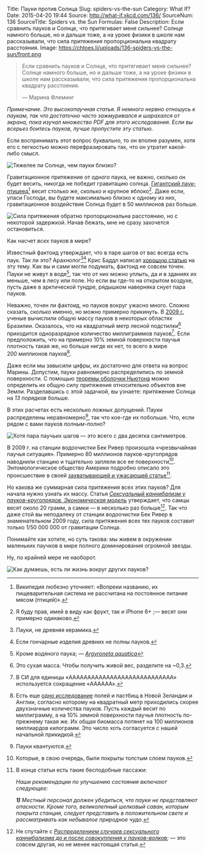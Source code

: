 Title: Пауки против Солнца
Slug: spiders-vs-the-sun
Category: What If?
Date: 2015-04-20 19:44
Source: http://what-if.xkcd.com/136/
SourceNum: 136
SourceTitle: Spiders vs. the Sun
Formulas: False
Description: Если сравнить пауков и Солнце, что притягивает меня сильнее? Солнце намного больше, но и дальше тоже, а на уроке физики в школе нам рассказывали, что сила притяжения пропорциональна квадрату расстояния. 
Image: https://chtoes.li/uploads/136-spiders-vs-the-sun/front.png

> Если сравнить пауков и Солнце, что притягивает меня сильнее? Солнце намного больше, но и дальше тоже, а на уроке физики в школе нам рассказывали, что сила притяжения пропорциональна квадрату расстояния. 
>
> — Марина Флеминг

*Примечание. Это высокопаучная статья. Я немного нервно отношусь к паукам, так что достаточно часто зажмуривался и шарахался от экрана, пока изучал множество PDF для этого исследования. Если вы всерьез боитесь пауков, лучше пропустите эту статью.*

Если воспринимать этот вопрос буквально, то он вполне разумен, хотя его с легкостью можно перефразировать так, что он утратит какой-либо смысл.

![](/uploads/136-spiders-vs-the-sun/question_ru.png "Тяжелее ли Солнце, чем пауки близко?")

Гравитационное притяжение от *одного* паука, не важно, сколько он будет весить, никогда не победит гравитацию солнца. [Гигантский паук-птицеед][1][^1] весит столько же, сколько и крупное яблоко[^2]. Даже если, упаси Господи, вы будете максимально близко к одному из них, гравитационное воздействие Солнца будет в 50 миллионов раз больше.

[^1]: Википедия любезно уточняет: «Вопреки названию, их пищеварительная система не рассчитана на постоянное питание мясом (птицей)».

[^2]: Я буду прав, имей в виду как фрукт, так и iPhone 6+ ;— весят они примерно одинаково.

![](/uploads/136-spiders-vs-the-sun/force_ru.png "Сила притяжения обратно пропорциональна расстоянию, но с некоторой задержкой. Начав бежать, мне не сразу захочется остановиться.")

Как насчет *всех* пауков в мире?

Известный фактоид утверждает, что в паре шагов от вас всегда есть паук. Так ли это? Арахнолог[^3]​[^4] Крис Баддл написал [хорошую статью][2] на эту тему. Как вы и сами могли подумать, фактоид не совсем точен. Пауки не живут в воде[^5], так что от них можно уплыть, да и в зданиях их меньше, чем в лесу или поле. Но если вы где-то на открытом воздухе, пусть даже в арктической тундре, рядышком наверняка снует пара пауков.

[^3]: Пауки, не древняя керамика.

[^4]: Если гончарные изделия древних не полны пауков.

[^5]: Кроме водяного паука; — *[Argyroneta aquatica][3]*

Неважно, точен ли фактоид, но пауков вокруг ужасно много. Сложно сказать, сколько именно, но можно примерно прикинуть. В [2009&nbsp;г.][4] ученые вычислили общую массу пауков в некоторых областях Бразилии. Оказалось, что на квадратный метр лесной подстилки[^7] приходится одноразрядное количество миллиграммов пауков[^6]. Если предположить, что на примерно 10% земной поверхности паучья плотность такая же, но больше нигде их нет, то всего в мире 200&nbsp;миллионов пауков[^8].

[^6]: В СИ для единицы «AAAAAAAAAAAAAAAAAAAAAAAAAAAA» используется сокращение «AAAAAA».

[^7]: Это сухая масса. Чтобы получить живой вес, разделите на ~0,3.

[^8]: Есть еще [одно исследование][5] полей и пастбищ в Новой Зеландии и Англии, согласно которому на квадратный метр приходились скорее двухзначные количества пауков. Пусть каждый весит по миллиграмму, а на 10% земной поверхности паучья плотность по-прежнему такая же. Их общая биомасса потянет на 100 миллионов миллиардов килограмм. Это число хоть согласуется с нашей начальной прикидкой.

Даже если мы завысили цифры, их достаточно для ответа на вопрос Марины. Допустим, пауки равномерно распределились по земной поверхности. С помощью [теоремы оболочки Ньютона][6] можно определить их общую силу притяжения относительно объектов вне Земли. Разделавшись с этой задачкой, вы узнаете: притяжение Солнца на *13 порядков* больше.

В этих расчетах есть несколько ложных допущений. Пауки распределены неравномерно[^9], так что кое-где их побольше. Что, если рядом с вами пауков *полным-полно*?

[^9]: Пауки квантуются.

![](/uploads/136-spiders-vs-the-sun/feet_ru.png "Хотя пара паучьих шагов — это всего с два десятка сантиметров.")

В 2009&nbsp;г. на станции водоочистки Бек Ривер произошла «чрезвычайная паучья ситуация». Примерно 80 миллионов пауков-кругопрядов наводнили станцию и тщательно заплели все ее поверхности[^10]. Энтомологическое общество Америки подробно описало это происшествие в своей [захватывающей и ужасающей статье][7][^11].

[^10]: Которые, в свою очередь, были покрыты толстым слоем пауков.

[^11]:
    В конце статьи есть такие бесподобные пассажи:

    *Наши рекомендации по улучшению состояния включают следующее:*

    <i>**1)** Местный персонал должен убедиться, что пауки не представляют опасности. Кроме того, великолепный шелковый саван, которым покрыта станция, следует представить в положительном свете и рассматривать как небывалое природное чудо.</i>

Но какова же суммарная сила притяжения всех этих пауков? Для начала нужно узнать их массу. Статья *[Сексуальный каннибализм у пауков-кругопрядов. Экономическая модель][8]* утверждает, что самцы весят около 20&nbsp;грамм, а самки&nbsp;— в несколько раз больше[^12]. Так что даже стой вы неподалеку от станции водоочистки Бек Ривер в знаменательном 2009&nbsp;году, сила притяжения всех тех пауков составит только 1/50&nbsp;000&nbsp;000 от гравитации Солнца.

[^12]: Не спутайте с *[Распределением случаев сексуального каннибализма до и после совокупления у пауков-волков][9]*; — это совсем другая, но не менее настоящая статья.

Понимайте как хотите, но суть такова: мы живем в окружении маленьких паучков в мире полного доминирования огромной звезды.

Ну, по крайней мере не наоборот.

![](/uploads/136-spiders-vs-the-sun/planet.png "Как думаешь, есть ли жизнь вокруг других пауков?")

[1]: https://ru.wikipedia.org/wiki/Пауки-птицееды "Пауки-птицееды — Википедия, свободная энциклопедия"

[2]: http://arthropodecology.com/2012/06/05/you-are-always-within-three-feet-of-a-spider-fact-or-fiction/ "В метре от вас всегда есть паук — правда или вымысел? | Arthropod Ecology (англ.)"

[3]: https://ru.wikipedia.org/wiki/Водяной_паук "Водяной паук — Википедия, свободная энциклопедия"

[4]: http://www.bioone.org/doi/pdf/10.1636/T08-21.1 "Онлайн-журналы BioOne — Журнал арахнологии — 37(2):160 — PDF (англ.)"

[5]: http://newzealandecology.org/nzje/2020 "Плотность пауков и их распределение в свете влияния на сельскохозяйственные экосистемы Новой Зеландии сравнительно с Англией | NZES (англ.)"

[6]: http://www.sciteclibrary.ru/rus/catalog/pages/8955.html "РЕШЕНИЕ ГРАВИТАЦИОННОГО ПАРАДОКСА МЕТОДАМИ МАТАППАРАТА МЕХАНИКИ НЬЮТОНА"

[7]: http://www.entsoc.org/PDF/2010/Orb-weaving-spiders.pdf "Грандиозное скопление пауков-кругопрядов и их общая сеть в рукотворном конструктивном ареале обитания (Arachnida: Araneae: Tetragnathidae, Araneidae) (англ.)"

[8]: http://www.jstor.org/discover/10.2307/2462552?uid=3739808&uid=2&uid=4&uid=3739256&sid=21105973527841 "JSTOR: американский естествовед, том. 138, №&nbsp;6 (дек., 1991), стр. 1372–1395 (англ.)"

[9]: http://link.springer.com/article/10.1007%2Fs00265-011-1269-0 "Распределение случаев сексуального каннибализма до и после совокупления у пауков-волков (Araneae, Lycosidae) — Springer (англ.)"
